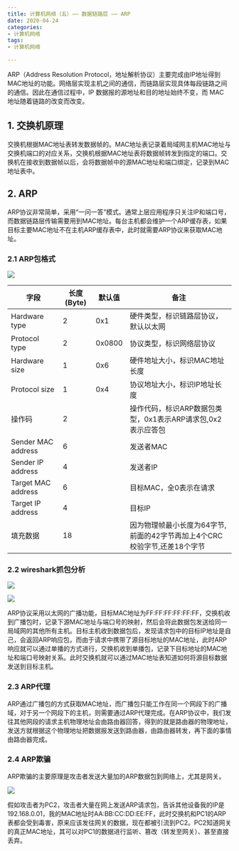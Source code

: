 ```yaml
---
title: 计算机网络（五）—— 数据链路层 —— ARP
date: 2020-04-24
categories:
- 计算机网络
tags:
- 计算机网络

---
```


ARP（Address Resolution Protocol，地址解析协议）主要完成由IP地址得到MAC地址的功能。网络层实现主机之间的通信，而链路层实现具体每段链路之间的通信。因此在通信过程中，IP 数据报的源地址和目的地址始终不变，而 MAC 地址随着链路的改变而改变。

<!--more-->

## 1. 交换机原理

交换机根据MAC地址表转发数据帧的。MAC地址表记录着局域网主机MAC地址与交换机端口的对应关系，交换机根据MAC地址表将数据帧转发到指定的端口。交换机在接收到数据帧以后，会将数据帧中的源MAC地址和端口绑定，记录到MAC地址表中。

## 2. ARP

ARP协议非常简单，采用“一问一答”模式。通常上层应用程序只关注IP和端口号，而数据链路层传输需要用到MAC地址。每台主机都会维护一个ARP缓存表，如果目标主要MAC地址不在主机ARP缓存表中，此时就需要ARP协议来获取MAC地址。

### 2.1 ARP包格式

![](https://shinerio.oss-cn-beijing.aliyuncs.com/blog_images/uncategory/20200428191255.png)

| 字段 | 长度(Byte) |  默认值  |   备注 |
| --- | --- | --- | --- |
| Hardware type |   2                    |    0x1        | 硬件类型，标识链路层协议，默认以太网 |
| Protocol type |  2                    |    0x0800      | 协议类型，标识网络层协议 |
| Hardware size | 1                   |     0x6     | 硬件地址大小，标识MAC地址长度 |
| Protocol size | 1                   |     0x4     | 协议地址大小，标识IP地址长度 |
| 操作码                 | 2                    |                | 操作代码，标识ARP数据包类型，0x1表示ARP请求包,0x2表示应答包 |
| Sender MAC address |  6       |  | 发送者MAC |
| Sender IP address | 4   | | 发送者IP |
| Target MAC address |  6      | | 目标MAC，全0表示在请求 |
| Target IP address | 4       |  | 目标IP |
| 填充数据              | 18              |            |    因为物理帧最小长度为64字节,前面的42字节再加上4个CRC校验字节,还差18个字节 |

### 2.2 wireshark抓包分析

![](https://shinerio.oss-cn-beijing.aliyuncs.com/blog_images/uncategory/20200428192859.png)

![](https://shinerio.oss-cn-beijing.aliyuncs.com/blog_images/uncategory/20200428192823.png)

ARP协议采用以太网的广播功能，目标MAC地址为FF:FF:FF:FF:FF:FF，交换机收到广播包时，记录下源MAC地址与端口号的映射，然后会将此数据包发送给同一局域网的其他所有主机。目标主机收到数据包后，发现请求包中的目标IP地址是自己，会返回ARP响应包，而由于请求中携带了源目标地址的MAC地址，此时ARP响应就可以通过单播的方式进行，交换机收到单播包，记录下目标地址的MAC地址和端口号映射关系。此时交换机就可以通过MAC地址表知道如何将源目标数据发送到目标主机。

### 2.3 ARP代理

ARP通过广播包的方式获取MAC地址，而广播包只能工作在同一个网段下的广播域，对于另一个网段下的主机，则需要通过ARP代理完成。在ARP协议中，我们发往其他网段的请求主机物理地址会由路由器回答，得到的就是路由器的物理地址，发送方就根据这个物理地址把数据报发送到路由器，由路由器转发，再下面的事情由路由器完成。

### 2.4 ARP欺骗

ARP欺骗的主要原理是攻击者发送大量加的ARP数据包到网络上，尤其是网关。

![](https://shinerio.oss-cn-beijing.aliyuncs.com/blog_images/uncategory/20200428195143.png)

假如攻击者为PC2，攻击者大量在网上发送ARP请求包，告诉其他设备我的IP是192.168.0.01，我的MAC地址时AA:BB:CC:DD:EE:FF，此时交换机和PC1的ARP表都会受到毒害，原来应该发往网关的数据，现在都被引流到PC2。PC2知道网关的真正MAC地址，其可以对PC1的数据进行监听、篡改（转发至网关）、甚至直接丢弃。



